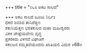 +++
title = "೦೬೮ ಅಕಟ ಸಾಲದೆ"

+++
ಅಕಟ ಸಾಲದೆ ಜೂಜು ನಿರ್ಬಂ  
ಧಕವೆ ಶಿವಶಿವ ತಾನಿದೆತ್ತಣ  
ಶಕುನಿಯೆತ್ತಣ ಭರತಕುಲದ ಮಹಾ ಮಹೀಶ್ವರರು  
ವಿಕಳ ಚೇಷ್ಟೆಯದೇನು ವೃದ್ಧ  
ಪ್ರಕರಕಿದು ವಿಳಸವೆ ವಿಘಾತಿಗೆ   
ಸಕಲಜನ ಸಮ್ಮತವೆಯೆಂದನು ಖಾತಿಯಲಿ ವಿದುರ    ॥68॥